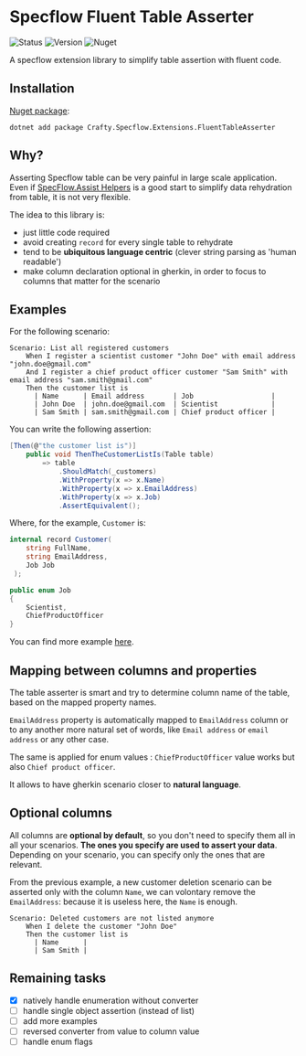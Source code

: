 # Specflow Fluent Table Asserter

![Status](https://github.com/pierregillon/Specflow.Extensions.FluentTableAsserter/actions/workflows/dotnet.yml/badge.svg)
![Version](https://img.shields.io/badge/dynamic/xml?color=blue&label=version&prefix=v&query=//Project/PropertyGroup/Version/text()&url=https://raw.githubusercontent.com/pierregillon/Specflow.Extensions.FluentTableAsserter/main/src/Specflow.Extensions.FluentTableAsserter/Specflow.Extensions.FluentTableAsserter.csproj)
![Nuget](https://img.shields.io/badge/Nuget-available%20-green)

A specflow extension library to simplify table assertion with fluent code.

## Installation

[Nuget package](https://www.nuget.org/packages/Crafty.Specflow.Extensions.FluentTableAsserter):

    dotnet add package Crafty.Specflow.Extensions.FluentTableAsserter

## Why?

Asserting Specflow table can be very painful in large scale application.
Even 
if [SpecFlow.Assist Helpers](https://docs.specflow.org/projects/specflow/en/latest/Bindings/SpecFlow-Assist-Helpers.html)
is a good start to simplify data rehydration from table, it is not very flexible.

The idea to this library is:

- just little code required
- avoid creating `record` for every single table to rehydrate
- tend to be **ubiquitous language centric** (clever string parsing as 'human readable')
- make column declaration optional in gherkin, in order to focus to columns that matter for the scenario

## Examples

For the following scenario:

```gherkin
Scenario: List all registered customers
    When I register a scientist customer "John Doe" with email address "john.doe@gmail.com"
    And I register a chief product officer customer "Sam Smith" with email address "sam.smith@gmail.com"
    Then the customer list is
      | Name      | Email address       | Job                   |
      | John Doe  | john.doe@gmail.com  | Scientist             |
      | Sam Smith | sam.smith@gmail.com | Chief product officer |
```

You can write the following assertion:

```csharp
[Then(@"the customer list is")]
    public void ThenTheCustomerListIs(Table table)
        => table
            .ShouldMatch(_customers)
            .WithProperty(x => x.Name)
            .WithProperty(x => x.EmailAddress)
            .WithProperty(x => x.Job)
            .AssertEquivalent();
```

Where, for the example, `Customer` is:
```csharp
internal record Customer(
    string FullName, 
    string EmailAddress, 
    Job Job
 );

public enum Job
{
    Scientist,
    ChiefProductOfficer
}
```
You can find more example [here](./src/Examples).

## Mapping between columns and properties

The table asserter is smart and try to determine column name of the table, based on 
the mapped property names.

`EmailAddress` property is automatically mapped to `EmailAddress` column or to any another more
natural set of words, like `Email address` or `email address` or any other case.

The same is applied for enum values : `ChiefProductOfficer` value works but also `Chief product officer`.

It allows to have gherkin scenario closer to **natural language**.

## Optional columns

All columns are **optional by default**, so you don't need to specify them all in all
your scenarios. **The ones you specify are used to assert your data**. Depending on your
scenario, you can specify only the ones that are relevant.

From the previous example, a new customer deletion scenario can be asserted only with the column
`Name`, we can volontary remove the `EmailAddress`: because it is useless here, the `Name`
is enough.

```gherkin
Scenario: Deleted customers are not listed anymore
    When I delete the customer "John Doe"
    Then the customer list is
      | Name      |
      | Sam Smith |
```

## Remaining tasks

- [x] natively handle enumeration without converter
- [ ] handle single object assertion (instead of list)
- [ ] add more examples
- [ ] reversed converter from value to column value
- [ ] handle enum flags
